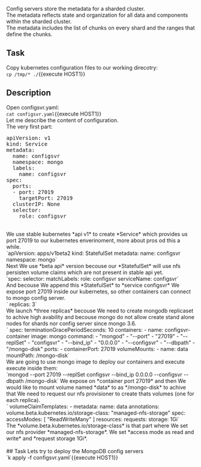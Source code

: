 Config servers store the metadata for a sharded cluster.<br>
The metadata reflects state and organization for all data and components within the sharded cluster.<br>
The metadata includes the list of chunks on every shard and the ranges that define the chunks.<br>

## Task

Copy kubernetes configuration files to our working direcotry:<br>
`cp /tmp/* ./`{{execute HOST1}}<br>

## Description
Open configsvr.yaml:<br>
`cat configsvr.yaml`{{execute HOST1}}<br>
Let me describe the content of configuration.<br>
The very first part:<br>
<pre>
apiVersion: v1
kind: Service
metadata:
  name: configsvr
  namespace: mongo
  labels:
    name: configsvr
spec:
  ports:
  - port: 27019
    targetPort: 27019
  clusterIP: None
  selector:
    role: configsvr
</pre>
<br>
We use stable kubernetes *api v1* to create *Service* which provides us port 27019 to our kubernetes enverinoment, more about pros od this a while.<br>
`apiVersion: apps/v1beta2
kind: StatefulSet
metadata:
  name: configsvr
  namespace: mongo`<br>
Next We use *beta api* version becouse our *StatefulSet* will use nfs persisten volume claims which are not present in stable api yet.<br>
`spec:
  selector:
    matchLabels:
      role: configsvr
  serviceName: configsvr`<br>
And becouse We append this *StatefulSet* to *service configsvr* We expose port 27019 inside our kubernetes, so other containers can connect to mongo config server.<br>
`  replicas: 3`<br>
We launch *three replicas* becouse We need to create mongodb replicaset to achive high avability and becouse mongo do not allow create stand alone nodes for shards nor config server since mongo 3.6.<br>
`    spec:
      terminationGracePeriodSeconds: 10
      containers:
        - name: configsvr-container
          image: mongo
          command:
            - "mongod"
            - "--port"
            - "27019"
            - "--replSet"
            - "configsvr"
            - "--bind_ip"
            - "0.0.0.0"
            - "--configsvr"
            - "--dbpath"
            - "/mongo-disk"
          ports:
            - containerPort: 27019
          volumeMounts:
            - name: data
              mountPath: /mongo-disk`<br>
We are going to use mongo image to deploy our containers and execute execute inside them:<br>
`mongod --port 27019 --replSet configsvr --bind_ip 0.0.0.0 --configsvr --dbpath /mongo-disk`
We expose on *container port 27019* and then We would like to mount volume named *data* to as */mongo-disk* to achive that We need to request our nfs provisioner to create thats volumes (one for each replica).<br>
`  volumeClaimTemplates:
  - metadata:
      name: data
      annotations:
        volume.beta.kubernetes.io/storage-class: "managed-nfs-storage"
    spec:
      accessModes: [ "ReadWriteMany" ]
      resources:
        requests:
          storage: 1Gi`<br>
The *volume.beta.kubernetes.io/storage-class* is that part where We set our nfs provider *managed-nfs-storage*. We set *access mode  as read and write* and *request storage 1Gi*.<br>
<br>
## Task
Lets try to deploy the MongoDB config servers<br>
`k apply -f configsvr.yaml`{{execute HOST1}}<br>
